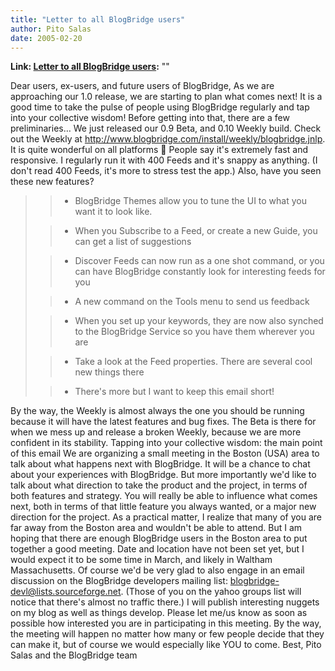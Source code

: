 ```yaml
---
title: "Letter to all BlogBridge users"
author: Pito Salas
date: 2005-02-20
---
```


**Link: [Letter to all BlogBridge users](None):** ""

Dear users, ex-users, and future users of BlogBridge, As we are approaching
our 1.0 release, we are starting to plan what comes next! It is a good time to
take the pulse of people using BlogBridge regularly and tap into your
collective wisdom! Before getting into that, there are a few preliminaries… We
just released our 0.9 Beta, and 0.10 Weekly build. Check out the Weekly at
http://www.blogbridge.com/install/weekly/blogbridge.jnlp. It is quite
wonderful on all platforms 🙂 People say it's extremely fast and responsive. I
regularly run it with 400 Feeds and it's snappy as anything. (I don't read 400
Feeds, it's more to stress test the app.) Also, have you seen these new
features?

>>

>>   * BlogBridge Themes allow you to tune the UI to what you want it to look
like.  
>
>>   * When you Subscribe to a Feed, or create a new Guide, you can get a list
of suggestions  
>
>>   * Discover Feeds can now run as a one shot command, or you can have
BlogBridge constantly look for interesting feeds for you  
>
>>   * A new command on the Tools menu to send us feedback  
>
>>   * When you set up your keywords, they are now also synched to the
BlogBridge Service so you have them wherever you are  
>
>>   * Take a look at the Feed properties. There are several cool new things
there  
>
>>   * There's more but I want to keep this email short!

By the way, the Weekly is almost always the one you should be running because
it will have the latest features and bug fixes. The Beta is there for when we
mess up and release a broken Weekly, because we are more confident in its
stability. Tapping into your collective wisdom: the main point of this email
We are organizing a small meeting in the Boston (USA) area to talk about what
happens next with BlogBridge. It will be a chance to chat about your
experiences with BlogBridge. But more importantly we'd like to talk about what
direction to take the product and the project, in terms of both features and
strategy. You will really be able to influence what comes next, both in terms
of that little feature you always wanted, or a major new direction for the
project. As a practical matter, I realize that many of you are far away from
the Boston area and wouldn't be able to attend. But I am hoping that there are
enough BlogBridge users in the Boston area to put together a good meeting.
Date and location have not been set yet, but I would expect it to be some time
in March, and likely in Waltham Massachusetts. Of course we'd be very glad to
also engage in an email discussion on the BlogBridge developers mailing list:
blogbridge-devl@lists.sourceforge.net. (Those of you on the yahoo groups list
will notice that there's almost no traffic there.) I will publish interesting
nuggets on my blog as well as things develop. Please let me/us know as soon as
possible how interested you are in participating in this meeting. By the way,
the meeting will happen no matter how many or few people decide that they can
make it, but of course we would especially like YOU to come. Best, Pito Salas
and the BlogBridge team


